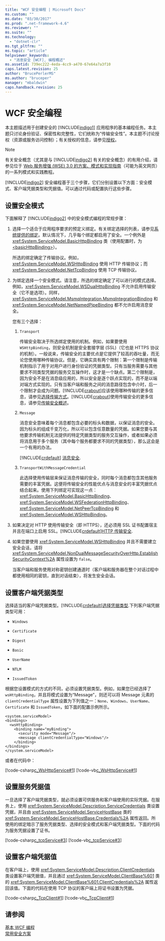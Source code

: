 ```yaml
---
title: "WCF 安全编程 | Microsoft Docs"
ms.custom: ""
ms.date: "03/30/2017"
ms.prod: ".net-framework-4.6"
ms.reviewer: ""
ms.suite: ""
ms.technology: 
  - "dotnet-clr"
ms.tgt_pltfrm: ""
ms.topic: "article"
helpviewer_keywords: 
  - "消息安全 [WCF], 编程概述"
ms.assetid: 739ec222-4eda-4cc9-a470-67e64a7a3f10
caps.latest.revision: 25
author: "BrucePerlerMS"
ms.author: "bruceper"
manager: "mbaldwin"
caps.handback.revision: 25
---
```

# WCF 安全编程
本主题描述用于创建安全的 [!INCLUDE[indigo1](../../../../includes/indigo1-md.md)] 应用程序的基本编程任务。本主题只讨论身份验证、保密性和完整性，它们统称为“传输安全性”。本主题不讨论授权（资源或服务访问控制）；有关授权的信息，请参见[授权](../../../../docs/framework/wcf/feature-details/authorization-in-wcf.md)。  
  
> [!NOTE]
>  有关安全概念（尤其是与 [!INCLUDE[indigo2](../../../../includes/indigo2-md.md)] 有关的安全概念）的有用介绍，请参见位于 [Web 服务增强 \(WSE\) 3.0 的方案、模式和实现指南](http://go.microsoft.com/fwlink/?LinkID=88250)（可能为英文网页）的一系列模式和实践教程。  
  
 [!INCLUDE[indigo2](../../../../includes/indigo2-md.md)] 安全编程基于三个步骤，它们分别设置以下方面：安全模式、客户端凭据类型和凭据值。可以通过代码或配置执行这些步骤。  
  
## 设置安全模式  
 下面解释了 [!INCLUDE[indigo2](../../../../includes/indigo2-md.md)] 中的安全模式编程的常规步骤：  
  
1.  选择一个适合于应用程序要求的预定义绑定。有关绑定选择的列表，请参见[系统提供的绑定](../../../../docs/framework/wcf/system-provided-bindings.md)。默认情况下，几乎每个绑定都启用了安全。一个例外是 <xref:System.ServiceModel.BasicHttpBinding> 类（使用配置时，为 [\<basicHttpBinding\>](../../../../docs/framework/configure-apps/file-schema/wcf/basichttpbinding.md)）。  
  
     所选的绑定确定了传输协议。例如，<xref:System.ServiceModel.WSHttpBinding> 使用 HTTP 传输协议；而 <xref:System.ServiceModel.NetTcpBinding> 使用 TCP 传输协议。  
  
2.  为绑定选择一个安全模式。请注意，所选的绑定确定了可以进行的模式选择。例如，<xref:System.ServiceModel.WSDualHttpBinding> 不允许启用传输安全（它不是选项）。同样，<xref:System.ServiceModel.MsmqIntegration.MsmqIntegrationBinding> 和 <xref:System.ServiceModel.NetNamedPipeBinding> 都不允许启用消息安全。  
  
     您有三个选择：  
  
    1.  `Transport`  
  
         传输安全取决于所选绑定使用的机制。例如，如果要使用 `WSHttpBinding`，则安全机制是安全套接字层 \(SSL\)（它也是 HTTPS 协议的机制）。一般说来，传输安全的主要优点是它提供了较高的吞吐量，而无论您使用哪种传输协议。但是，它确实具有两个限制：第一个限制是传输机制指示了用于对用户进行身份验证的凭据类型。只有当服务需要与其他要求不同类型凭据的服务交互操作时，这才是一个缺点。第二个限制是，因为安全不是在消息级应用的，所以安全是逐个跃点实现的，而不是以端对端方式实现的。只有当客户端和服务之间的消息路径包含中介时，后一个限制才会成为问题。[!INCLUDE[crabout](../../../../includes/crabout-md.md)]应该使用哪种传输的更多信息，请参见[选择传输方式](../../../../docs/framework/wcf/feature-details/choosing-a-transport.md)。[!INCLUDE[crabout](../../../../includes/crabout-md.md)]使用传输安全的更多信息，请参见[传输安全概述](../../../../docs/framework/wcf/feature-details/transport-security-overview.md)。  
  
    2.  `Message`  
  
         消息安全意味着每个消息都包含必要的标头和数据，以保证消息的安全。因为标头的组成千变万化，所以可以包含任意数量的凭据。如果您要与其他要求传输机制无法提供的特定凭据类型的服务交互操作，或者如果必须将消息用于多个服务（其中每个服务都要求不同的凭据类型），那么这会是一个有用的办法。  
  
         [!INCLUDE[crdefault](../../../../includes/crdefault-md.md)] [消息安全](../../../../docs/framework/wcf/feature-details/message-security-in-wcf.md).  
  
    3.  `TransportWithMessageCredential`  
  
         此选择使用传输层来保证消息传输的安全，同时每个消息都包含其他服务需要的丰富凭据。这便将传输安全的性能优点与消息安全的丰富凭据优点结合起来。使用下列绑定可实现这一点：<xref:System.ServiceModel.BasicHttpBinding>、<xref:System.ServiceModel.WSFederationHttpBinding>、<xref:System.ServiceModel.NetPeerTcpBinding> 和 <xref:System.ServiceModel.WSHttpBinding>。  
  
3.  如果决定对 HTTP 使用传输安全（即 HTTPS），还必须用 SSL 证书配置宿主并且在端口上启用 SSL。[!INCLUDE[crdefault](../../../../includes/crdefault-md.md)][HTTP 传输安全](../../../../docs/framework/wcf/feature-details/http-transport-security.md).  
  
4.  如果您要使用 <xref:System.ServiceModel.WSHttpBinding> 并且不需要建立安全会话，请将 <xref:System.ServiceModel.NonDualMessageSecurityOverHttp.EstablishSecurityContext%2A> 属性设置为 `false`。  
  
     当客户端和服务使用对称密钥创建通道时（客户端和服务器在整个对话过程中都使用相同的密钥，直到对话结束），将发生安全会话。  
  
## 设置客户端凭据类型  
 选择适当的客户端凭据类型。[!INCLUDE[crdefault](../../../../includes/crdefault-md.md)][选择凭据类型](../../../../docs/framework/wcf/feature-details/selecting-a-credential-type.md).下列客户端凭据类型可用：  
  
-   `Windows`  
  
-   `Certificate`  
  
-   `Digest`  
  
-   `Basic`  
  
-   `UserName`  
  
-   `NTLM`  
  
-   `IssuedToken`  
  
 根据您设置模式的方式的不同，必须设置凭据类型。例如，如果您已经选择了 `wsHttpBinding`，并且将模式设置为“Message”，则还可以将 Message 元素的 `clientCredentialType` 属性设置为下列值之一：`None`、`Windows`、`UserName`、`Certificate` 和 `IssuedToken`，如下面的配置示例所示。  
  
```  
<system.serviceModel>  
<bindings>  
  <wsHttpBinding>  
    <binding name="myBinding">  
      <security mode="Message"/>  
      <message clientCredentialType="Windows"/>  
    </binding>  
</bindings>  
</system.serviceModel>  
```  
  
 或者在代码中：  
  
 [!code-csharp[c_WsHttpService#1](../../../../samples/snippets/csharp/VS_Snippets_CFX/c_wshttpservice/cs/source.cs#1)]
 [!code-vb[c_WsHttpService#1](../../../../samples/snippets/visualbasic/VS_Snippets_CFX/c_wshttpservice/vb/source.vb#1)]  
  
## 设置服务凭据值  
 一旦选择了客户端凭据类型，就必须设置可供服务和客户端使用的实际凭据。在服务上，使用 <xref:System.ServiceModel.Description.ServiceCredentials> 类设置凭据，并且由 <xref:System.ServiceModel.ServiceHostBase> 类的 <xref:System.ServiceModel.ServiceHostBase.Credentials%2A> 属性返回。所使用的绑定暗示了服务凭据类型、选择的安全模式和客户端凭据类型。下面的代码为服务凭据设置了证书。  
  
 [!code-csharp[c_tcpService#3](../../../../samples/snippets/csharp/VS_Snippets_CFX/c_tcpservice/cs/source.cs#3)]
 [!code-vb[c_tcpService#3](../../../../samples/snippets/visualbasic/VS_Snippets_CFX/c_tcpservice/vb/source.vb#3)]  
  
## 设置客户端凭据值  
 在客户端上，使用 <xref:System.ServiceModel.Description.ClientCredentials> 类设置客户端凭据值，并且通过 <xref:System.ServiceModel.ClientBase%601> 类的 <xref:System.ServiceModel.ClientBase%601.ClientCredentials%2A> 属性返回该值。下面的代码在使用 TCP 协议的客户端上将证书设置为凭据。  
  
 [!code-csharp[c_TcpClient#1](../../../../samples/snippets/csharp/VS_Snippets_CFX/c_tcpclient/cs/source.cs#1)]
 [!code-vb[c_TcpClient#1](../../../../samples/snippets/visualbasic/VS_Snippets_CFX/c_tcpclient/vb/source.vb#1)]  
  
## 请参阅  
 [基本 WCF 编程](../../../../docs/framework/wcf/basic-wcf-programming.md)   
 [常用安全方案](../../../../docs/framework/wcf/feature-details/common-security-scenarios.md)